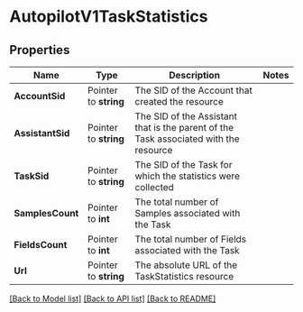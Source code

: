 # AutopilotV1TaskStatistics

## Properties

Name | Type | Description | Notes
------------ | ------------- | ------------- | -------------
**AccountSid** | Pointer to **string** | The SID of the Account that created the resource |
**AssistantSid** | Pointer to **string** | The SID of the Assistant that is the parent of the Task associated with the resource |
**TaskSid** | Pointer to **string** | The SID of the Task for which the statistics were collected |
**SamplesCount** | Pointer to **int** | The total number of Samples associated with the Task |
**FieldsCount** | Pointer to **int** | The total number of Fields associated with the Task |
**Url** | Pointer to **string** | The absolute URL of the TaskStatistics resource |

[[Back to Model list]](../README.md#documentation-for-models) [[Back to API list]](../README.md#documentation-for-api-endpoints) [[Back to README]](../README.md)


